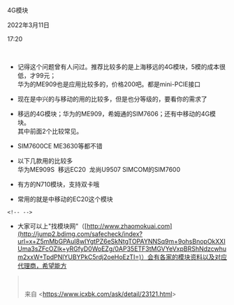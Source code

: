 4G模块

2022年3月11日

17:20

 

-   记得这个问题曾有人问过。推荐比较多的是上海移远的4G模块，5模的成本很低，才99元；\
    华为的ME909也是应用比较多的，价格200吧。都是mini-PCIE接口

-   现在是中兴的与移动的用的比较多，但是也分等级的，要看你的需求了

-   移远的4G模块；华为的ME909，希姆通的SIM7606；还有中移动的4G模块。\
    其中前面2个比较常见。

-   SIM7600CE ME3630等都不错

-   以下几款用的比较多\
    华为ME909S  移远EC20  龙尚U9507 SIMCOM的SIM7600

-   有方的N710模块，支持双卡哦

-   常用的就是中移动的EC20这个模块

```{=html}
<!-- -->
```
-   大家可以上\"找模块网\"（[http://www.zhaomokuai.com](http://jump2.bdimg.com/safecheck/index?url=x+Z5mMbGPAuI8wIYgtPZ6eSkNtgTOPAYNNSq9m+9ohsBnopOkXXIUma3sZFcOZIk+yRGfyD0WoEZg/0AP35ETF3tMGVYeVxpBRShNdzcwhum2xxW+TpdPNlYUBYPkC5rdj2oeHoEzTI=)）会有各家的模块资料以及对应代理商，希望能方

>  
>
> 来自 \<<https://www.icxbk.com/ask/detail/23121.html>\>
